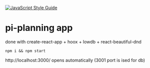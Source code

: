[![JavaScript Style Guide](https://img.shields.io/badge/code_style-standard-brightgreen.svg)](https://standardjs.com)

# pi-planning app
done with create-react-app + hoox + lowdb + react-beautiful-dnd

`npm i && npm start` 

http://localhost:3000/ opens automatically
(3001 port is ised for db)
